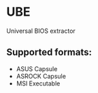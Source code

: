# UBE
Universal BIOS extractor

## Supported formats:
- ASUS Capsule
- ASROCK Capsule
- MSI Executable